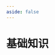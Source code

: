 ```yaml
---
aside: false
---
```


# 基础知识

<script setup>
import { ref } from 'vue'

import List from '../src/components/list/List.vue'
import result from '../public/articles.json'

const knowledge = result.knowledge

knowledge.sort((d1, d2) => d2.key.localeCompare(d1.key))

const dataSource = ref(knowledge)
</script>

<List :dataSource="dataSource">
  <template v-slot="props">
    <span>{{ props }}</span>
  </template>
</List>